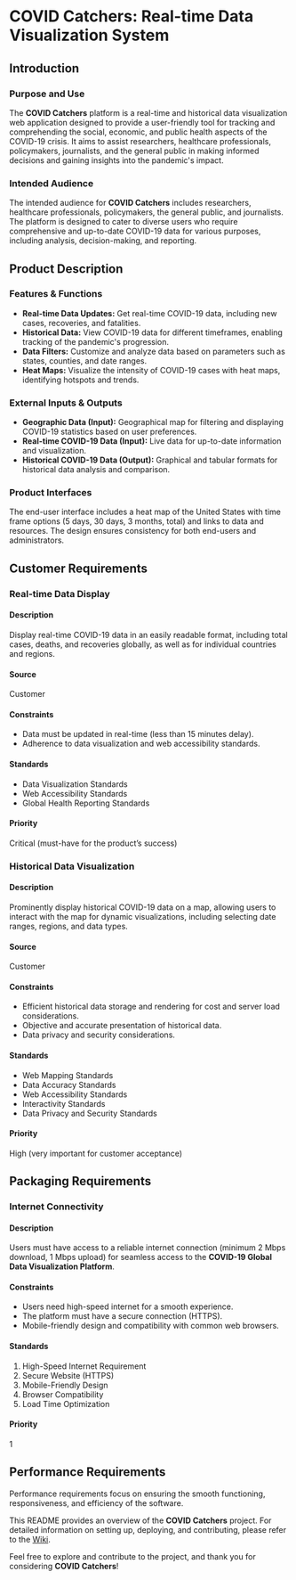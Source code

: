 # COVID Catchers: Real-time Data Visualization System

## Introduction

### Purpose and Use

The **COVID Catchers** platform is a real-time and historical data visualization web application designed to provide a user-friendly tool for tracking and comprehending the social, economic, and public health aspects of the COVID-19 crisis. It aims to assist researchers, healthcare professionals, policymakers, journalists, and the general public in making informed decisions and gaining insights into the pandemic's impact.

### Intended Audience

The intended audience for **COVID Catchers** includes researchers, healthcare professionals, policymakers, the general public, and journalists. The platform is designed to cater to diverse users who require comprehensive and up-to-date COVID-19 data for various purposes, including analysis, decision-making, and reporting.

## Product Description

### Features & Functions

- **Real-time Data Updates:** Get real-time COVID-19 data, including new cases, recoveries, and fatalities.
- **Historical Data:** View COVID-19 data for different timeframes, enabling tracking of the pandemic's progression.
- **Data Filters:** Customize and analyze data based on parameters such as states, counties, and date ranges.
- **Heat Maps:** Visualize the intensity of COVID-19 cases with heat maps, identifying hotspots and trends.

### External Inputs & Outputs

- **Geographic Data (Input):** Geographical map for filtering and displaying COVID-19 statistics based on user preferences.
- **Real-time COVID-19 Data (Input):** Live data for up-to-date information and visualization.
- **Historical COVID-19 Data (Output):** Graphical and tabular formats for historical data analysis and comparison.

### Product Interfaces

The end-user interface includes a heat map of the United States with time frame options (5 days, 30 days, 3 months, total) and links to data and resources. The design ensures consistency for both end-users and administrators.

## Customer Requirements

### Real-time Data Display

#### Description

Display real-time COVID-19 data in an easily readable format, including total cases, deaths, and recoveries globally, as well as for individual countries and regions.

#### Source

Customer

#### Constraints

- Data must be updated in real-time (less than 15 minutes delay).
- Adherence to data visualization and web accessibility standards.

#### Standards

- Data Visualization Standards
- Web Accessibility Standards
- Global Health Reporting Standards

#### Priority

Critical (must-have for the product’s success)

### Historical Data Visualization

#### Description

Prominently display historical COVID-19 data on a map, allowing users to interact with the map for dynamic visualizations, including selecting date ranges, regions, and data types.

#### Source

Customer

#### Constraints

- Efficient historical data storage and rendering for cost and server load considerations.
- Objective and accurate presentation of historical data.
- Data privacy and security considerations.

#### Standards

- Web Mapping Standards
- Data Accuracy Standards
- Web Accessibility Standards
- Interactivity Standards
- Data Privacy and Security Standards

#### Priority

High (very important for customer acceptance)

## Packaging Requirements

### Internet Connectivity

#### Description

Users must have access to a reliable internet connection (minimum 2 Mbps download, 1 Mbps upload) for seamless access to the **COVID-19 Global Data Visualization Platform**.

#### Constraints

- Users need high-speed internet for a smooth experience.
- The platform must have a secure connection (HTTPS).
- Mobile-friendly design and compatibility with common web browsers.

#### Standards

1. High-Speed Internet Requirement
2. Secure Website (HTTPS)
3. Mobile-Friendly Design
4. Browser Compatibility
5. Load Time Optimization

#### Priority

1

## Performance Requirements

Performance requirements focus on ensuring the smooth functioning, responsiveness, and efficiency of the software.

This README provides an overview of the **COVID Catchers** project. For detailed information on setting up, deploying, and contributing, please refer to the [Wiki](wiki-link).

Feel free to explore and contribute to the project, and thank you for considering **COVID Catchers**!
